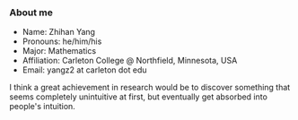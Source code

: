 ### About me

- Name: Zhihan Yang
- Pronouns: he/him/his
- Major: Mathematics
- Affiliation: Carleton College @ Northfield, Minnesota, USA
- Email: yangz2 at carleton dot edu

<!-- _Ready or not, here I come!_ -->

I think a great achievement in research would be to discover something that seems completely unintuitive at first, but eventually get absorbed into people's intuition.

<!-- ### Projects by category

Computer vision

Natural language processing
- A seq2seq model (with optional attention) from scratch
- A Transformer model from scratch

Audio processing

Generative models
- Wasserstein GAN for 1d distributions and images

Stochastic variational inference (TODO)

Reinforcement learning
- DQN and its variants on ATARI (reproduce paper)
- RL as one big sequence modelling problem (reproduce paper)

Graph neural networks (TODO)

Unsupervised representation learning -->

<!-- ### Spare-time interests

- Writing, e.g., old [blog](https://zhihanyang2022.github.io/rl) on classic algorithms in Sutton & Barto
- Reading great (text-) books on machine learning theory, deep learning, reinforcement learning
- Understanding and reproducing papers, and writing high-quality software on Github

### Books that I like a lot

- Machine Learning: A Probabilistic Perspective by Kevin Murphy
- Lost Connections by Johann Hari
 -->
